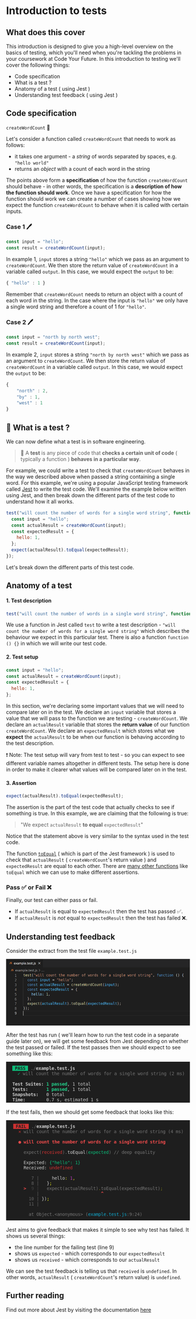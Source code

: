 # Introduction to tests

## What does this cover

This introduction is designed to give you a high-level overview on the basics of testing, which you'll need when you're tackling the problems in your coursework at Code Your Future.
In this introduction to testing we'll cover the following things:

- Code specification
- What is a test ?
- Anatomy of a test ( using Jest )
- Understanding test feedback ( using Jest )

## Code specification

`createWordCount` 🧮

Let's consider a function called `createWordCount` that needs to work as follows:

- it takes one argument - a _string_ of words separated by spaces, e.g. `"hello world"`
- returns an _object_ with a count of each word in the string

The points above form a **specification** of how the function `createWordCount` should behave - in other words, the specification is a **description of how the function should work**. Once we have a specification for how the function should work we can create a number of cases showing how we expect the function `createWordCount` to behave when it is called with certain inputs.

### Case 1 🖊️

```js
const input = "hello";
const result = createWordCount(input);
```

In example 1, `input` stores a string `"hello"` which we pass as an argument to `createWordCount`.
We then store the return value of `createWordCount` in a variable called `output`.
In this case, we would expect the `output` to be:

```js
{ "hello" : 1 }
```

Remember that `createWordCount` needs to return an object with a count of each word in the string. In the case where the input is `"hello"` we only have a single word string and therefore a count of 1 for `"hello"`.

### Case 2 🖊️

```js
const input = "north by north west";
const result = createWordCount(input);
```

In example 2, `input` stores a string `"north by north west"` which we pass as an argument to `createWordCount`.
We then store the return value of `createWordCount` in a variable called `output`.
In this case, we would expect the `output` to be:

```js
{
    "north" : 2,
    "by" : 1,
    "west" : 1
}
```

## 🧪 What is a test ?

We can now define what a test is in software engineering.

> 🔑 A **test** is any piece of code that **checks a certain unit of code** ( typically a function ) **behaves in a particular way**.

For example, we could write a test to check that `createWordCount` behaves in the way we described above when passed a string containing a single word. For this example, we're using a popular JavaScript testing framework called [Jest](https://jestjs.io/docs/getting-started) to write the test code. We'll examine the example below written using Jest, and then break down the different parts of the test code to understand how it all works.

```js
test("will count the number of words for a single word string", function () {
  const input = "hello";
  const actualResult = createWordCount(input);
  const expectedResult = {
    hello: 1,
  };
  expect(actualResult).toEqual(expectedResult);
});
```

Let's break down the different parts of this test code.

## Anatomy of a test

#### 1. Test description

```js
test("will count the number of words in a single word string", function () {});
```

We use a function in Jest called `test` to write a test description - `"will count the number of words for a single word string"` which describes the behaviour we expect in this particular test. There is also a function `function () {}` in which we will write our test code.

#### 2. Test setup

```js
const input = "hello";
const actualResult = createWordCount(input);
const expectedResult = {
  hello: 1,
};
```

In this section, we're declaring some important values that we will need to compare later on in the test.
We declare an `input` variable that stores a value that we will pass to the function we are testing - `createWordCount`.
We declare an `actualResult` variable that stores the **return value** of our function `createWordCount`.
We declare an `expectedResult` which stores what we **expect** the `actualResult` to be when our function is behaving according to the test description.

❗ Note: The test setup will vary from test to test - so you can expect to see different variable names altogether in different tests. The setup here is done in order to make it clearer what values will be compared later on in the test.

#### 3. Assertion

```js
expect(actualResult).toEqual(expectedResult);
```

The assertion is the part of the test code that actually checks to see if something is true. In this example, we are claiming that the following is true:

> "We expect `actualResult` **to equal** `expectedResult`"

Notice that the statement above is very similar to the syntax used in the test code.

The function [`toEqual`](https://jestjs.io/docs/expect#toequalvalue) ( which is part of the Jest framework ) is used to check that `actualResult` ( `createWordCount`'s return value ) and `expectedResult` are equal to each other. There are [many other functions](https://jestjs.io/docs/using-matchers) like `toEqual` which we can use to make different assertions.

### Pass ✅ or Fail ❌

Finally, our test can either pass or fail.

- If `actualResult` is equal to `expectedResult` then the test has passed ✅.
- If `actualResult` is _not_ equal to `expectedResult` then the test has failed ❌.

## Understanding test feedback

Consider the extract from the test file `example.test.js`

![Test case for createWordCount](./assets/test-case.png)

After the test has run ( we'll learn how to run the test code in a separate guide later on), we will get some feedback from Jest depending on whether the test passed or failed.
If the test passes then we should expect to see something like this:

![Passing test case for createWordCount](./assets/test-pass-case.png)

If the test fails, then we should get some feedback that looks like this:

![Failing test case for createWordCount](./assets/test-fails-case.png)

Jest aims to give feedback that makes it simple to see why test has failed. It shows us several things:

- the line number for the failing test (line 9)
- shows us `expected` - which corresponds to our `expectedResult`
- shows us `received` - which corresponds to our `actualResult`

We can see the test feedback is telling us that `received` is `undefined`. In other words, `actualResult` ( `createWordCount`'s return value) is `undefined`.

## Further reading

Find out more about Jest by visiting the documentation [here](https://jestjs.io/docs/getting-started)
